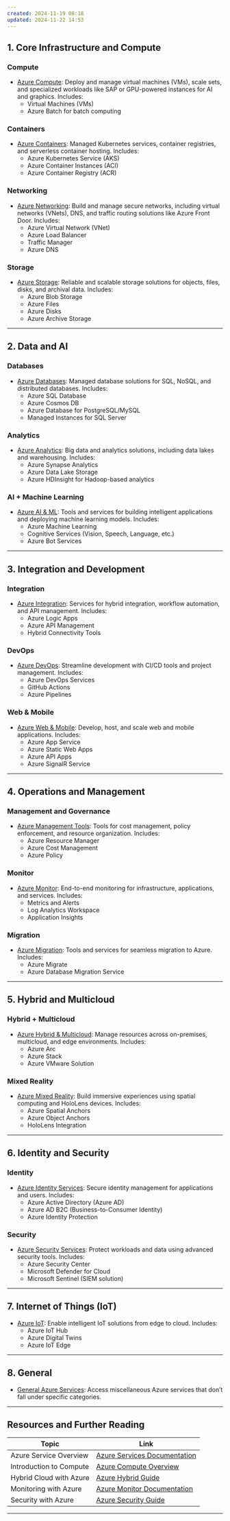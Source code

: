```yaml
---
created: 2024-11-19 08:18
updated: 2024-11-22 14:53
---
```



## **1. Core Infrastructure and Compute**

### **Compute**
- [Azure Compute](https://portal.azure.com/#allservices/category/All): Deploy and manage virtual machines (VMs), scale sets, and specialized workloads like SAP or GPU-powered instances for AI and graphics. Includes:
    - Virtual Machines (VMs)
    - Azure Batch for batch computing

### **Containers**
- [Azure Containers](https://portal.azure.com/#allservices/category/All): Managed Kubernetes services, container registries, and serverless container hosting. Includes:
    - Azure Kubernetes Service (AKS)
    - Azure Container Instances (ACI)
    - Azure Container Registry (ACR)

### **Networking**
- [Azure Networking](https://portal.azure.com/#allservices/category/All): Build and manage secure networks, including virtual networks (VNets), DNS, and traffic routing solutions like Azure Front Door. Includes:
    - Azure Virtual Network (VNet)
    - Azure Load Balancer
    - Traffic Manager
    - Azure DNS

### **Storage**
- [Azure Storage](https://portal.azure.com/#allservices/category/All): Reliable and scalable storage solutions for objects, files, disks, and archival data. Includes:
    - Azure Blob Storage
    - Azure Files
    - Azure Disks
    - Azure Archive Storage

---

## **2. Data and AI**
### **Databases**
- [Azure Databases](https://portal.azure.com/#allservices/category/All): Managed database solutions for SQL, NoSQL, and distributed databases. Includes:
    - Azure SQL Database
    - Azure Cosmos DB
    - Azure Database for PostgreSQL/MySQL
    - Managed Instances for SQL Server

### **Analytics**
- [Azure Analytics](https://portal.azure.com/#allservices/category/All): Big data and analytics solutions, including data lakes and warehousing. Includes:
    - Azure Synapse Analytics
    - Azure Data Lake Storage
    - Azure HDInsight for Hadoop-based analytics

### **AI + Machine Learning**
- [Azure AI & ML](https://portal.azure.com/#allservices/category/All): Tools and services for building intelligent applications and deploying machine learning models. Includes:
    - Azure Machine Learning
    - Cognitive Services (Vision, Speech, Language, etc.)
    - Azure Bot Services

---

## **3. Integration and Development**
### **Integration**
- [Azure Integration](https://portal.azure.com/#allservices/category/All): Services for hybrid integration, workflow automation, and API management. Includes:
    - Azure Logic Apps
    - Azure API Management
    - Hybrid Connectivity Tools

### **DevOps**
- [Azure DevOps](https://portal.azure.com/#allservices/category/All): Streamline development with CI/CD tools and project management. Includes:
    - Azure DevOps Services
    - GitHub Actions
    - Azure Pipelines

### **Web & Mobile**
- [Azure Web & Mobile](https://portal.azure.com/#allservices/category/All): Develop, host, and scale web and mobile applications. Includes:
    - Azure App Service
    - Azure Static Web Apps
    - Azure API Apps
    - Azure SignalR Service

---

## **4. Operations and Management**

### **Management and Governance**
- [Azure Management Tools](https://portal.azure.com/#allservices/category/All): Tools for cost management, policy enforcement, and resource organization. Includes:
    - Azure Resource Manager
    - Azure Cost Management
    - Azure Policy
### **Monitor**

- [Azure Monitor](https://portal.azure.com/#allservices/category/All): End-to-end monitoring for infrastructure, applications, and services. Includes:
    - Metrics and Alerts
    - Log Analytics Workspace
    - Application Insights

### **Migration**
- [Azure Migration](https://portal.azure.com/#allservices/category/All): Tools and services for seamless migration to Azure. Includes:
    - Azure Migrate
    - Azure Database Migration Service

---

## **5. Hybrid and Multicloud**

### **Hybrid + Multicloud**
- [Azure Hybrid & Multicloud](https://portal.azure.com/#allservices/category/All): Manage resources across on-premises, multicloud, and edge environments. Includes:
    - Azure Arc
    - Azure Stack
    - Azure VMware Solution

### **Mixed Reality**
- [Azure Mixed Reality](https://portal.azure.com/#allservices/category/All): Build immersive experiences using spatial computing and HoloLens devices. Includes:
    - Azure Spatial Anchors
    - Azure Object Anchors
    - HoloLens Integration

---

## **6. Identity and Security**
### **Identity**
- [Azure Identity Services](https://portal.azure.com/#allservices/category/All): Secure identity management for applications and users. Includes:
    - Azure Active Directory (Azure AD)
    - Azure AD B2C (Business-to-Consumer Identity)
    - Azure Identity Protection

### **Security**
- [Azure Security Services](https://portal.azure.com/#allservices/category/All): Protect workloads and data using advanced security tools. Includes:
    - Azure Security Center
    - Microsoft Defender for Cloud
    - Microsoft Sentinel (SIEM solution)

---

## **7. Internet of Things (IoT)**
- [Azure IoT](https://portal.azure.com/#allservices/category/All): Enable intelligent IoT solutions from edge to cloud. Includes:
    - Azure IoT Hub
    - Azure Digital Twins
    - Azure IoT Edge

---

## **8. General**
- [General Azure Services](https://portal.azure.com/#allservices/category/All): Access miscellaneous Azure services that don’t fall under specific categories.

---

## **Resources and Further Reading**

|**Topic**|**Link**|
|---|---|
|Azure Service Overview|[Azure Services Documentation](https://learn.microsoft.com/en-us/azure/)|
|Introduction to Compute|[Azure Compute Overview](https://learn.microsoft.com/en-us/azure/compute/)|
|Hybrid Cloud with Azure|[Azure Hybrid Guide](https://learn.microsoft.com/en-us/azure/azure-arc/)|
|Monitoring with Azure|[Azure Monitor Documentation](https://learn.microsoft.com/en-us/azure/azure-monitor/)|
|Security with Azure|[Azure Security Guide](https://learn.microsoft.com/en-us/azure/security/)|

---
